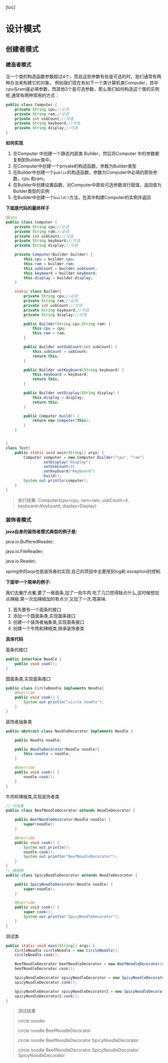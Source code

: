 [toc]

# 设计模式

## 创建者模式

### 建造者模式

当一个类的构造函数参数超过4个，而且这些参数有些是可选的时，我们通常有两种办法来构建它的对象。 例如我们现在有如下一个类计算机类Computer，其中cpu与ram是必填参数，而其他3个是可选参数，那么我们如何构造这个类的实例呢,通常有两种常用的方式：

```java
public class Computer {
    private String cpu;//必须
    private String ram;//必须
    private int usbCount;//可选
    private String keyboard;//可选
    private String display;//可选
}
```

**如何实现**

1. 在Computer 中创建一个静态内部类 Builder，然后将Computer 中的参数都复制到Builder类中。
2. 在Computer中创建一个private的构造函数，参数为Builder类型
3. 在Builder中创建一个`public`的构造函数，参数为Computer中必填的那些参数，cpu 和ram。
4. 在Builder中创建设置函数，对Computer中那些可选参数进行赋值，返回值为Builder类型的实例
5. 在Builder中创建一个`build()`方法，在其中构建Computer的实例并返回

**下面是代码的最终样子**

```java
@Data
public class Computer {
    private String cpu;//必须
    private String ram;//必须
    private int usbCount;//可选
    private String keyboard;//可选
    private String display;//可选

    private Computer(Builder builder) {
        this.cpu = builder.cpu;
        this.ram = builder.ram;
        this.usbCount = builder.usbCount;
        this.keyboard = builder.keyboard;
        this.display = builder.display;
    }

    static class Builder{
        private String cpu;//必须
        private String ram;//必须
        private int usbCount;//可选
        private String keyboard;//可选
        private String display;//可选

        public Builder(String cpu,String ram) {
            this.cpu = cpu;
            this.ram = ram;
        }

        public Builder setUsbCount(int usbCount) {
            this.usbCount = usbCount;
            return this;
        }

        public Builder setKeyboard(String keyboard) {
            this.keyboard = keyboard;
            return this;
        }

        public Builder setDisplay(String display) {
            this.display = display;
            return this;
        }

        public Computer build() {
            return new Computer(this);
        }
    }


}
class Test{
    public static void main(String[] args) {
        Computer computer = new Computer.Builder("cpu", "ram")
                .setDisplay("Display")
                .setUsbCount(4)
                .setKeyboard("Keyboard")
                .build();
        System.out.println(computer);
    }
}
```

>  执行结果:  Computer(cpu=cpu, ram=ram, usbCount=4, keyboard=Keyboard, display=Display)

### 装饰者模式

**java自身的装饰者模式典型的例子是:**

java.io.BufferedReader;

java.io.FileReader;

java.io.Reader;

spring中的aop也是装饰者的实现,自己的项目中主要用到log和 exception的控制.

**下面举一个简单的例子:**

我们去餐厅点餐,要了一碗面条,加了一些牛肉.吃了几口觉得缺点什么,这时候想加点辣椒.第一次加辣椒加的有点少,又加了一次,嗯美味.

1. 首先要有一个面条的接口
2. 添加一个圆面条类,实现面条接口
3. 创建一个装饰者抽象类,实现面条接口
4. 创建一个牛肉和辣椒类,继承装饰者类

**具体代码**

面条的接口

```java
public interface Noodle {
    public void cook();
}
```

圆面条类,实现面条接口

```java
public class CircleNoodle implements Noodle{
    @Override
    public void cook() {
        System.out.println("circle noodle");
    }
}
```

装饰者抽象类

```java
public abstract class NoodleDecorator implements Noodle {

    public Noodle noodle;

    public NoodleDecorator(Noodle noodle){
        this.noodle = noodle;
    }

    @Override
    public void cook() {
        noodle.cook();
    }
}
```

牛肉和辣椒类,实现装饰者类

```java
// 牛肉类
public class BeefNoodleDecorator extends NoodleDecorator {

    public BeefNoodleDecorator(Noodle noodle) {
        super(noodle);
    }

    @Override
    public void cook() {
        System.out.println();
        noodle.cook();
        System.out.println("BeefNoodleDecorator");
    }
}
// 辣椒类
public class SpicyNoodleDecorator extends NoodleDecorator {

    public SpicyNoodleDecorator(Noodle noodle) {
        super(noodle);
    }

    @Override
    public void cook() {
        super.cook();
        System.out.println("SpicyNoodleDecorator");
    }
}
```

测试类

```java
public static void main(String[] args) {
    CircleNoodle circleNoodle = new CircleNoodle();
    circleNoodle.cook();

    BeefNoodleDecorator beefNoodleDecorator = new BeefNoodleDecorator(circleNoodle);
    beefNoodleDecorator.cook();

    SpicyNoodleDecorator spicyNoodleDecorator = new SpicyNoodleDecorator(beefNoodleDecorator);
    spicyNoodleDecorator.cook();

    SpicyNoodleDecorator spicyNoodleDecorator2 = new SpicyNoodleDecorator(spicyNoodleDecorator);
    spicyNoodleDecorator2.cook();
}
```

> 测试结果
>
> circle noodle
>
> circle noodle
> BeefNoodleDecorator
>
> circle noodle
> BeefNoodleDecorator
> SpicyNoodleDecorator
>
> circle noodle
> BeefNoodleDecorator
> SpicyNoodleDecorator
> SpicyNoodleDecorator